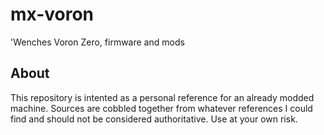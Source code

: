 # mx-voron
'Wenches Voron Zero, firmware and mods

## About
This repository is intented as a personal reference for an already modded machine. Sources are cobbled together from whatever references I could find and should not be considered authoritative. Use at your own risk.
